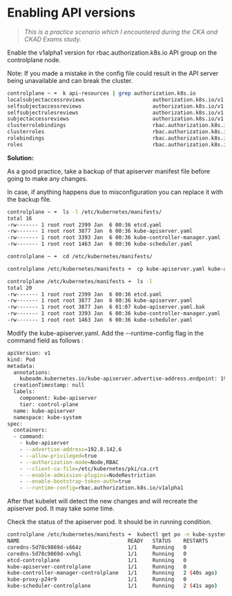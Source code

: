 
# Enabling API versions 

> *This is a practice scenario which I encountered during the CKA and CKAD Exams study.* 

Enable the v1alpha1 version for rbac.authorization.k8s.io API group on the controlplane node.

Note: If you made a mistake in the config file could result in the API server being unavailable and can break the cluster.


```bash
controlplane ~ ➜  k api-resources | grep authorization.k8s.io
localsubjectaccessreviews                      authorization.k8s.io/v1                true         LocalSubjectAccessReview
selfsubjectaccessreviews                       authorization.k8s.io/v1                false        SelfSubjectAccessReview
selfsubjectrulesreviews                        authorization.k8s.io/v1                false        SelfSubjectRulesReview
subjectaccessreviews                           authorization.k8s.io/v1                false        SubjectAccessReview
clusterrolebindings                            rbac.authorization.k8s.io/v1           false        ClusterRoleBinding
clusterroles                                   rbac.authorization.k8s.io/v1           false        ClusterRole
rolebindings                                   rbac.authorization.k8s.io/v1           true         RoleBinding
roles                                          rbac.authorization.k8s.io/v1           true         Role 
```

**Solution:**

As a good practice, take a backup of that apiserver manifest file before going to make any changes.

In case, if anything happens due to misconfiguration you can replace it with the backup file.

```bash
controlplane ~ ➜  ls -l /etc/kubernetes/manifests/
total 16
-rw------- 1 root root 2399 Jan  6 00:36 etcd.yaml
-rw------- 1 root root 3877 Jan  6 00:36 kube-apiserver.yaml
-rw------- 1 root root 3393 Jan  6 00:36 kube-controller-manager.yaml
-rw------- 1 root root 1463 Jan  6 00:36 kube-scheduler.yaml

controlplane ~ ➜  cd /etc/kubernetes/manifests/

controlplane /etc/kubernetes/manifests ➜  cp kube-apiserver.yaml kube-apiserver.yaml.bak

controlplane /etc/kubernetes/manifests ➜  ls -l
total 20
-rw------- 1 root root 2399 Jan  6 00:36 etcd.yaml
-rw------- 1 root root 3877 Jan  6 00:36 kube-apiserver.yaml
-rw------- 1 root root 3877 Jan  6 01:07 kube-apiserver.yaml.bak
-rw------- 1 root root 3393 Jan  6 00:36 kube-controller-manager.yaml
-rw------- 1 root root 1463 Jan  6 00:36 kube-scheduler.yaml 
```

Modify the kube-apiserver.yaml.
Add the --runtime-config flag in the command field as follows :

```bash
apiVersion: v1
kind: Pod
metadata:
  annotations:
    kubeadm.kubernetes.io/kube-apiserver.advertise-address.endpoint: 192.8.142.6:6443
  creationTimestamp: null
  labels:
    component: kube-apiserver
    tier: control-plane
  name: kube-apiserver
  namespace: kube-system
spec:
  containers:
  - command:
    - kube-apiserver
    - --advertise-address=192.8.142.6
    - --allow-privileged=true
    - --authorization-mode=Node,RBAC
    - --client-ca-file=/etc/kubernetes/pki/ca.crt
    - --enable-admission-plugins=NodeRestriction
    - --enable-bootstrap-token-auth=true
    - --runtime-config=rbac.authorization.k8s.io/v1alpha1
```

After that kubelet will detect the new changes and will recreate the apiserver pod. It may take some time.

Check the status of the apiserver pod. It should be in running condition.

```bash
controlplane /etc/kubernetes/manifests ➜  kubectl get po -n kube-system
NAME                                   READY   STATUS    RESTARTS      AGE
coredns-5d78c9869d-s664z               1/1     Running   0             33m
coredns-5d78c9869d-xvhgl               1/1     Running   0             33m
etcd-controlplane                      1/1     Running   0             33m
kube-apiserver-controlplane            1/1     Running   0             109s
kube-controller-manager-controlplane   1/1     Running   2 (40s ago)   33m
kube-proxy-p24r9                       1/1     Running   0             33m
kube-scheduler-controlplane            1/1     Running   2 (41s ago)   33m 
```

